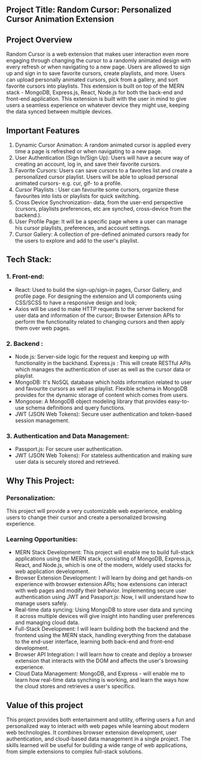 ## Project Title: Random Cursor: Personalized Cursor Animation Extension

## Project Overview

Random Cursor is a web extension that makes user interaction even more engaging through changing the cursor to a randomly animated design with every refresh or when navigating to a new page. Users are allowed to sign up and sign in to save favorite cursors, create playlists, and more. Users can upload personally animated cursors, pick from a gallery, and sort favorite cursors into playlists. This extension is built on top of the MERN stack - MongoDB, Express.js, React, Node.js for both the back-end and front-end application. This extension is built with the user in mind to give users a seamless experience on whatever device they might use, keeping the data synced between multiple devices.


## Important Features

1. Dynamic Cursor Animation: A random animated cursor is applied every time a page is refreshed or when navigating to a new page.
2. User Authentication (Sign In/Sign Up): Users will have a secure way of creating an account, log in, and save their favorite cursors.
3. Favorite Cursors: Users can save cursors to a favorites list and create a personalized cursor playlist.
Users will be able to upload personal animated cursors- e.g. cur, gif- to a profile.
 4. Cursor Playlists : User can favourite some cursors, organize these favourites into lists or playlists for quick switching.
5. Cross Device Synchronization- data, from the user-end perspective (cursors, playlists preferences, etc are synched, cross-device from the backend.).
6. User Profile Page: It will be a specific page where a user can manage his cursor playlists, preferences, and account settings.
7. Cursor Gallery: A collection of pre-defined animated cursors ready for the users to explore and add to the user's playlist.


## Tech Stack:

### 1. Front-end:
- React: Used to build the sign-up/sign-in pages, Cursor Gallery, and profile page.
For designing the extension and UI components using CSS/SCSS to have a responsive design and look;
- Axios will be used to make HTTP requests to the server backend for user data and information of the cursor;
Browser Extension APIs to perform the functionality related to changing cursors and then apply them over web pages.

### 2. Backend :
- Node.js: Server-side logic for the request and keeping up with functionality in the backhand.
Express.js : This will create RESTful APIs which manages the authentication of user as well as the cursor data or playlist.
- MongoDB: It's NoSQL database which holds information related to user and favourite cursors as well as playlist. Flexible schema in MongoDB provides for the dynamic storage of content which comes from users.
- Mongoose: A MongoDB object modeling library that provides easy-to-use schema definitions and query functions.
- JWT (JSON Web Tokens): Secure user authentication and token-based session management.

### 3. Authentication and Data Management:
- Passport.js: For secure user authentication.
- JWT (JSON Web Tokens): For stateless authentication and making sure user data is securely stored and retrieved.


## Why This Project:

### Personalization: 
This project will provide a very customizable web experience, enabling users to change their cursor and create a personalized browsing experience.
### Learning Opportunities:
- MERN Stack Development: This project will enable me to build full-stack applications using the MERN stack, consisting of MongoDB, Express.js, React, and Node.js, which is one of the modern, widely used stacks for web application development.
- Browser Extension Development: I will learn by doing and get hands-on experience with browser extension APIs; how extensions can interact with web pages and modify their behavior.
Implementing secure user authentication using JWT and Passport.js: Now, I will understand how to manage users safely.
- Real-time data syncing: Using MongoDB to store user data and syncing it across multiple devices will give insight into handling user preferences and managing cloud data.
- Full-Stack Development: I will learn building both the backend and the frontend using the MERN stack, handling everything from the database to the end-user interface, learning both back-end and front-end development.
- Browser API Integration: I will learn how to create and deploy a browser extension that interacts with the DOM and affects the user's browsing experience.
- Cloud Data Management: MongoDB, and Express - will enable me to learn how real-time data synching is working, and learn the ways how the cloud stores and retrieves a user's specifics.

## Value of this project
 This project provides both entertainment and utility, offering users a fun and personalized way to interact with web pages while learning about modern web technologies. It combines browser extension development, user authentication, and cloud-based data management in a single project. The skills learned will be useful for building a wide range of web applications, from simple extensions to complex full-stack solutions.